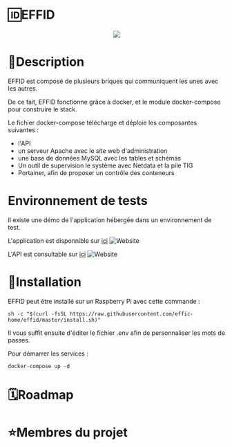 # 🆔EFFID
<p align="center">
  <img src="https://github.com/effid/effid/blob/master/effid_logo.jpg">
</p>

# 📄Description

EFFID est composé de plusieurs briques qui communiquent les unes avec les autres.

De ce fait, EFFID fonctionne grâce à docker, et le module docker-compose pour construire le stack.

Le fichier docker-compose télécharge et déploie les composantes suivantes :

- l'API
- un serveur Apache avec le site web d'administration
- une base de données MySQL avec les tables et schémas
- Un outil de supervision le système avec Netdata et la pile TIG
- Portainer, afin de proposer un contrôle des conteneurs

# Environnement de tests

Il existe une démo de l'application hébergée dans un environnement de test.

L'application est disponnible sur [ici](https://effid.apollonian.fr) ![Website](https://img.shields.io/website?down_color=red&down_message=Hors%20ligne&up_color=green&up_message=En%20ligne&url=https%3A%2F%2Feffid.apollonian.fr)

L'API est consultable sur [ici](https://api.apollonian.fr/users) ![Website](https://img.shields.io/website?down_color=red&down_message=Hors%20ligne&up_color=green&up_message=En%20ligne&url=https%3A%2F%2Fapi.apollonian.fr)

# 🚀Installation

EFFID peut être installé sur un Raspberry Pi avec cette commande :

```shell
sh -c "$(curl -fsSL https://raw.githubusercontent.com/effic-home/effid/master/install.sh)"
```

Il vous suffit ensuite d'éditer le fichier .env afin de personnaliser les mots de passes.

Pour démarrer les services :

```shell
docker-compose up -d
```
# 🗓Roadmap

# ⭐️Membres du projet
